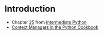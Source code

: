 # Introduction
* Chapter [25](http://book.pythontips.com/en/latest/context_managers.html) from [Intermediate Python](http://book.pythontips.com/en/latest/index.html)
* [Context Managers in the Python Cookbook](http://chimera.labs.oreilly.com/books/1230000000393/ch09.html#_discussion_165)
